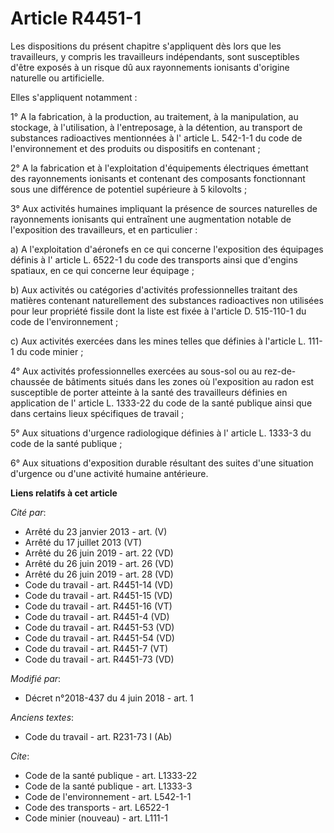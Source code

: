 # Article R4451-1

Les dispositions du présent chapitre s'appliquent dès lors que les travailleurs, y compris les travailleurs indépendants,
sont susceptibles d'être exposés à un risque dû aux rayonnements ionisants d'origine naturelle ou artificielle. 

Elles s'appliquent notamment : 

1° A la fabrication, à la production, au traitement, à la manipulation, au stockage, à l'utilisation, à l'entreposage, à la
détention, au transport de substances radioactives mentionnées à l' article L. 542-1-1 du code de l'environnement  et des
produits ou dispositifs en contenant ; 

2° A la fabrication et à l'exploitation d'équipements électriques émettant des rayonnements ionisants et contenant des
composants fonctionnant sous une différence de potentiel supérieure à 5 kilovolts ; 

3° Aux activités humaines impliquant la présence de sources naturelles de rayonnements ionisants qui entraînent une
augmentation notable de l'exposition des travailleurs, et en particulier : 

a) A l'exploitation d'aéronefs en ce qui concerne l'exposition des équipages définis à l' article L. 6522-1 du code des
transports  ainsi que d'engins spatiaux, en ce qui concerne leur équipage ; 

b) Aux activités ou catégories d'activités professionnelles traitant des matières contenant naturellement des substances
radioactives non utilisées pour leur propriété fissile dont la liste est fixée à l'article D. 515-110-1 du code de
l'environnement ; 

c) Aux activités exercées dans les mines telles que définies à l'article L. 111-1 du code minier ; 

4° Aux activités professionnelles exercées au sous-sol ou au rez-de-chaussée de bâtiments situés dans les zones où
l'exposition au radon est susceptible de porter atteinte à la santé des travailleurs définies en application de l' article L.
1333-22 du code de la santé publique  ainsi que dans certains lieux spécifiques de travail ; 

5° Aux situations d'urgence radiologique définies à l' article L. 1333-3 du code de la santé publique  ; 

6° Aux situations d'exposition durable résultant des suites d'une situation d'urgence ou d'une activité humaine antérieure.

**Liens relatifs à cet article**

_Cité par_:

  - Arrêté du 23 janvier 2013 - art. (V)
  - Arrêté du 17 juillet 2013 (VT)
  - Arrêté du 26 juin 2019 - art. 22 (VD)
  - Arrêté du 26 juin 2019 - art. 26 (VD)
  - Arrêté du 26 juin 2019 - art. 28 (VD)
  - Code du travail - art. R4451-14 (VD)
  - Code du travail - art. R4451-15 (VD)
  - Code du travail - art. R4451-16 (VT)
  - Code du travail - art. R4451-4 (VD)
  - Code du travail - art. R4451-53 (VD)
  - Code du travail - art. R4451-54 (VD)
  - Code du travail - art. R4451-7 (VT)
  - Code du travail - art. R4451-73 (VD)

_Modifié par_:

  - Décret n°2018-437 du 4 juin 2018 - art. 1

_Anciens textes_:

  - Code du travail - art. R231-73 I (Ab)

_Cite_:

  - Code de la santé publique - art. L1333-22
  - Code de la santé publique - art. L1333-3
  - Code de l'environnement - art. L542-1-1
  - Code des transports - art. L6522-1
  - Code minier (nouveau) - art. L111-1
